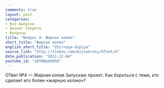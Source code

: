 ```yaml
---
comments: true
layout: post
categories:
- Все выпуски
- Бизнес Секреты
- Вопросы
title: "Вопрос 4: Жирная копия"
short_title: "Жирная копия"
english_short_title: "Zhirnaya-kopiya"
source_link: "http://tinkov.com/bizsekrety/OTvet/4"
date_publication: "2011-12-04"
youtube_id: "a0TDWym6Hh8"
---
```

ОТвет №4 — Жирная копия
Запускаю проект. Как бороться с теми, кто сделает его более «жирную копию»?
